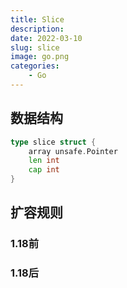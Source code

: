 ```yaml
---
title: Slice
description: 
date: 2022-03-10
slug: slice
image: go.png
categories:
    - Go
---
```


## 数据结构

```go
type slice struct {
    array unsafe.Pointer
    len int
    cap int
}
```

## 扩容规则

### 1.18前


### 1.18后
